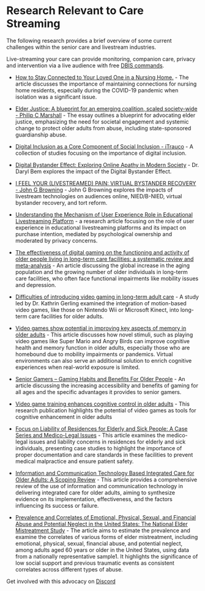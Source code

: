 # Research Relevant to Care Streaming

The following research provides a brief overview of some current challenges within the senior care and livestream industries. 

Live-streaming your care can provide monitoring, companion care, privacy and intervention via a live audience with free [DBIS commands](https://medium.com/@faulknerfellowship/care-streamer-chatbot-commands-alerts-and-messages-5a5c30ae6c7b).

- [How to Stay Connected to Your Loved One in a Nursing Home.](https://health.usnews.com/best-nursing-homes/articles/how-to-stay-connected-to-loved-ones-in-nursing-homes) - The article discusses the importance of maintaining connections for nursing home residents, especially during the COVID-19 pandemic when isolation was a significant issue.

- [Elder Justice: A blueprint for an emerging coalition, scaled society-wide - Philip C Marshall](https://medium.com/beyondguardianship/elder-justice-a-blueprint-for-an-emerging-coalition-scaled-society-wide-a8a2a2ca4fcb) - The essay outlines a blueprint for advocating elder justice, emphasizing the need for societal engagement and systemic change to protect older adults from abuse, including state-sponsored guardianship abuse.

- [Digital Inclusion as a Core Component of Social Inclusion - iTrauco](https://github.com/iTrauco/digital-inclusion) - A collection of studies focusing on the importance of digital inclusion.

- [Digital Bystander Effect: Exploring Online Apathy in Modern Society](https://dbem.org/digital-bystander-effect/) - Dr. Daryl Bem explores the impact of the Digital Bystander Effect. 

- [I FEEL YOUR (LIVESTREAMED) PAIN: VIRTUAL BYSTANDER RECOVERY - John G Browning](https://law.baylor.edu/sites/g/files/ecbvkj1546/files/2023-09/07_browning.pdf) - John G Browning explores the impacts of livestream technologies on audiences online, NIED/B-NIED, virtual bystander recovery, and tort reform.

- [Understanding the Mechanism of User Experience Role in Educational Livestreaming Platform](https://www.ncbi.nlm.nih.gov/pmc/articles/PMC9204627/) - a research article focusing on the role of user experience in educational livestreaming platforms and its impact on purchase intention, mediated by psychological ownership and moderated by privacy concerns.

- [The effectiveness of digital gaming on the functioning and activity of older people living in long-term care facilities: a systematic review and meta-analysis](https://link.springer.com/article/10.1007/s40520-023-02459-y) - An article discussing the global increase in the aging population and the growing number of older individuals in long-term care facilities, who often face functional impairments like mobility issues and depression.

- [Difficulties of introducing video gaming in long-term adult care](https://phys.org/news/2015-04-difficulties-video-gaming-long-term-adult.html?ssp=1&darkschemeovr=1&setlang=en&cc=US&safesearch=off) - A study led by Dr. Kathrin Gerling examined the integration of motion-based video games, like those on Nintendo Wii or Microsoft Kinect, into long-term care facilities for older adults.

- [Video games show potential in improving key aspects of memory in older adults](https://www.nia.nih.gov/news/video-games-show-potential-improving-key-aspects-memory-older-adults?ssp=1&darkschemeovr=1&setlang=en&cc=US&safesearch=off) - This article discusses how novel stimuli, such as playing video games like Super Mario and Angry Birds can improve cognitive health and memory function in older adults, especially those who are homebound due to mobility impairments or pandemics. Virtual environments can also serve an additional solution to enrich cognitive experiences when real-world exposure is limited.

- [Senior Gamers – Gaming Habits and Benefits For Older People](https://seniorsupported.com/senior-gamers/) - An article discussing the increasing accessibility and benefits of gaming for all ages and the specific advantages it provides to senior gamers.

- [Video game training enhances cognitive control in older adults](https://pubmed.ncbi.nlm.nih.gov/24005416/) - This research publication highlights the potential of video games as tools for cognitive enhancement in older adults

- [Focus on Liability of Residences for Elderly and Sick People: A Case Series and Medico-Legal Issues](https://www.ncbi.nlm.nih.gov/pmc/articles/PMC9956670/) - This article examines the medico-legal issues and liability concerns in residences for elderly and sick individuals, presenting case studies to highlight the importance of proper documentation and care standards in these facilities to prevent medical malpractice and ensure patient safety.

- [Information and Communication Technology Based Integrated Care for Older Adults: A Scoping Review](https://www.ncbi.nlm.nih.gov/pmc/articles/PMC10077997/) - This article provides a comprehensive review of the use of information and communication technology in delivering integrated care for older adults, aiming to synthesize evidence on its implementation, effectiveness, and the factors influencing its success or failure.

- [Prevalence and Correlates of Emotional, Physical, Sexual, and Financial Abuse and Potential Neglect in the United States: The National Elder Mistreatment Study](https://www.ncbi.nlm.nih.gov/pmc/articles/PMC2804623/) - The article aims to estimate the prevalence and examine the correlates of various forms of elder mistreatment, including emotional, physical, sexual, financial abuse, and potential neglect, among adults aged 60 years or older in the United States, using data from a nationally representative sample1. It highlights the significance of low social support and previous traumatic events as consistent correlates across different types of abuse.

Get involved with this advocacy on [Discord](https://discord.gg/QVHvZFdKgG)